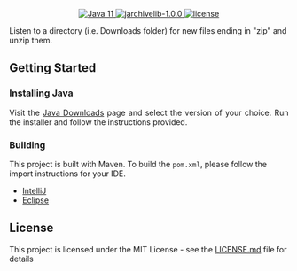 <p align="center">
  <a href="https://jdk.java.net/11/">
    <img src="https://img.shields.io/badge/Java-11-blue.svg" alt="Java 11">
  </a>
  <a href="https://github.com/thrau/jarchivelib">
    <img src="https://img.shields.io/badge/jarchivelib-1.0.0-blue.svg" alt="jarchivelib-1.0.0">
  </a>
  <a href="LICENSE.md">
    <img src="https://img.shields.io/github/license/JakeJMattson/FoobarFinder.svg" alt="license">
  </a>
</p>

Listen to a directory (i.e. Downloads folder) for new files ending in "zip" and unzip them.

## Getting Started
### Installing Java
<p align="justify">
Visit the <a href="https://jdk.java.net/11/">Java Downloads</a> page and select the version of your choice.
Run the installer and follow the instructions provided.
</p>

### Building
This project is built with Maven. To build the `pom.xml`, please follow the import instructions for your IDE.
* [IntelliJ](https://www.tutorialspoint.com/maven/maven_intellij_idea.htm)
* [Eclipse](https://www.tutorialspoint.com/maven/maven_eclispe_ide.htm)

## License
This project is licensed under the MIT License - see the [LICENSE.md](LICENSE.md) file for details
